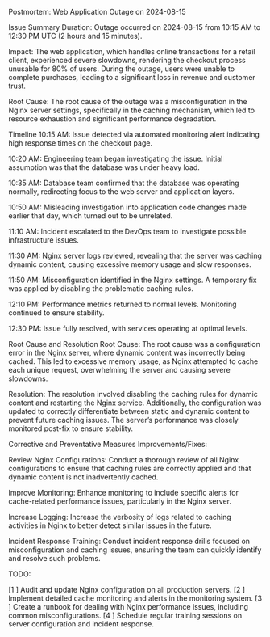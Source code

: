 Postmortem: Web Application Outage on 2024-08-15

Issue Summary
Duration:
Outage occurred on 2024-08-15 from 10:15 AM to 12:30 PM UTC (2 hours and 15 minutes).

Impact:
The web application, which handles online transactions for a retail client, experienced severe slowdowns, rendering the checkout process unusable for 80% of users. During the outage, users were unable to complete purchases, leading to a significant loss in revenue and customer trust.

Root Cause:
The root cause of the outage was a misconfiguration in the Nginx server settings, specifically in the caching mechanism, which led to resource exhaustion and significant performance degradation.

Timeline
10:15 AM:
Issue detected via automated monitoring alert indicating high response times on the checkout page.

10:20 AM:
Engineering team began investigating the issue. Initial assumption was that the database was under heavy load.

10:35 AM:
Database team confirmed that the database was operating normally, redirecting focus to the web server and application layers.

10:50 AM:
Misleading investigation into application code changes made earlier that day, which turned out to be unrelated.

11:10 AM:
Incident escalated to the DevOps team to investigate possible infrastructure issues.

11:30 AM:
Nginx server logs reviewed, revealing that the server was caching dynamic content, causing excessive memory usage and slow responses.

11:50 AM:
Misconfiguration identified in the Nginx settings. A temporary fix was applied by disabling the problematic caching rules.

12:10 PM:
Performance metrics returned to normal levels. Monitoring continued to ensure stability.

12:30 PM:
Issue fully resolved, with services operating at optimal levels.

Root Cause and Resolution
Root Cause:
The root cause was a configuration error in the Nginx server, where dynamic content was incorrectly being cached. This led to excessive memory usage, as Nginx attempted to cache each unique request, overwhelming the server and causing severe slowdowns.

Resolution:
The resolution involved disabling the caching rules for dynamic content and restarting the Nginx service. Additionally, the configuration was updated to correctly differentiate between static and dynamic content to prevent future caching issues. The server’s performance was closely monitored post-fix to ensure stability.

Corrective and Preventative Measures
Improvements/Fixes:

Review Nginx Configurations:
Conduct a thorough review of all Nginx configurations to ensure that caching rules are correctly applied and that dynamic content is not inadvertently cached.

Improve Monitoring:
Enhance monitoring to include specific alerts for cache-related performance issues, particularly in the Nginx server.

Increase Logging:
Increase the verbosity of logs related to caching activities in Nginx to better detect similar issues in the future.

Incident Response Training:
Conduct incident response drills focused on misconfiguration and caching issues, ensuring the team can quickly identify and resolve such problems.

TODO:

[1 ] Audit and update Nginx configuration on all production servers.
[2 ] Implement detailed cache monitoring and alerts in the monitoring system.
[3 ] Create a runbook for dealing with Nginx performance issues, including common misconfigurations.
[4 ] Schedule regular training sessions on server configuration and incident response.